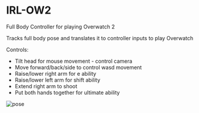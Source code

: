 # IRL-OW2
Full Body Controller for playing Overwatch 2

Tracks full body pose and translates it to controller inputs to play Overwatch

Controls:
- Tilt head for mouse movement - control camera
- Move forward/back/side to control wasd movement
- Raise/lower right arm for e ability
- Raise/lower left arm for shift ability
- Extend right arm to shoot
- Put both hands together for ultimate ability

![pose](https://i.gyazo.com/b3efdd34d4c8ed0803667645eff4e676.png)
